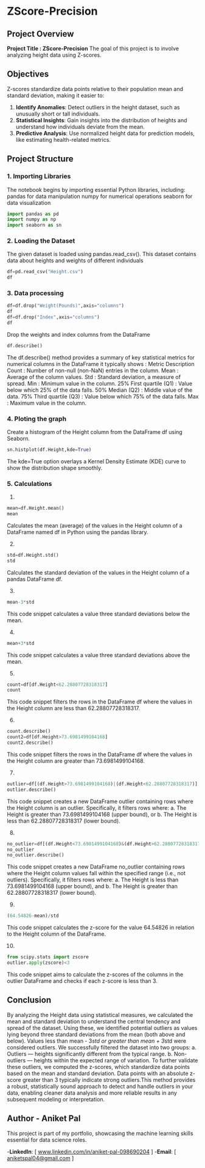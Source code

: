 # ZScore-Precision

## Project Overview
**Project Title : ZScore-Precision**
The goal of this project is to involve analyzing height data using Z-scores.

## Objectives
Z-scores standardize data points relative to their population mean and standard deviation, making it easier to:
1. **Identify Anomalies**: Detect outliers in the height dataset, such as unusually short or tall individuals.
2. **Statistical Insights**: Gain insights into the distribution of heights and understand how individuals deviate from the mean.
3. **Predictive Analysis**: Use normalized height data for prediction models, like estimating health-related metrics.

## Project Structure

### 1. Importing Libraries
The notebook begins by importing essential Python libraries, including:
pandas for data manipulation
numpy for numerical operations
seaborn for data visualization
```python
import pandas as pd
import numpy as np
import seaborn as sn
```

### 2. Loading the Dataset
The given dataset is loaded using pandas.read_csv(). This dataset contains data about heights and weights of different individuals
```python
df=pd.read_csv("Height.csv")
df
```

### 3. Data processing
```python
df=df.drop("Weight(Pounds)",axis="columns")
df
df=df.drop("Index",axis="columns")
df
```
Drop the weights and index columns from the DataFrame

```python
df.describe()
```
The df.describe() method provides a summary of key statistical metrics for numerical columns in the DataFrame it typically shows :
Metric	Description
Count	: Number of non-null (non-NaN) entries in the column.
Mean :	Average of the column values.
Std :	Standard deviation, a measure of spread.
Min	: Minimum value in the column.
25%	First quartile (Q1) : Value below which 25% of the data falls.
50%	Median (Q2) : Middle value of the data.
75%	Third quartile (Q3) : Value below which 75% of the data falls.
Max : Maximum value in the column.

### 4. Ploting the graph
Create a histogram of the Height column from the DataFrame df using Seaborn.
```python
sn.histplot(df.Height,kde=True)
```
The kde=True option overlays a Kernel Density Estimate (KDE) curve to show the distribution shape smoothly.

### 5. Calculations
1.
```python
mean=df.Height.mean()
mean
```
Calculates the mean (average) of the values in the Height column of a DataFrame named df in Python using the pandas library.

2.
```python
std=df.Height.std()
std
```
Calculates the standard deviation of the values in the Height column of a pandas DataFrame df.

3.
```python
mean-3*std
```
This code snippet calculates a value three standard deviations below the mean.

4.
```python
mean+3*std
```
This code snippet calculates a value three standard deviations above the mean.

5.
```python
count=df[df.Height<62.28807728318317]
count

```
This code snippet filters the rows in the DataFrame df where the values in the Height column are less than 62.28807728318317.

6.
```python
count.describe()
count2=df[df.Height>73.6981499104168]
count2.describe()
```
This code snippet filters the rows in the DataFrame df where the values in the Height column are greater than 73.6981499104168.

7.
```python
outlier=df[(df.Height>73.6981499104168)|(df.Height<62.28807728318317)]
outlier.describe()
```
This code snippet creates a new DataFrame outlier containing rows where the Height column is an outlier. Specifically, it filters rows where:
a. The Height is greater than 73.6981499104168 (upper bound), or
b. The Height is less than 62.28807728318317 (lower bound).

8.
```python
no_outlier=df[(df.Height<73.6981499104168)&(df.Height>62.28807728318317)]
no_outlier
no_outlier.describe()
```
This code snippet creates a new DataFrame no_outlier containing rows where the Height column values fall within the specified range (i.e., not outliers). Specifically, it filters rows where:
a. The Height is less than 73.6981499104168 (upper bound), and
b. The Height is greater than 62.28807728318317 (lower bound).

9.
```python
(64.54826-mean)/std
```
This code snippet calculates the z-score for the value 64.54826 in relation to the Height column of the DataFrame.

10.
```python
from scipy.stats import zscore
outlier.apply(zscore)<3
```
This code snippet aims to calculate the z-scores of the columns in the outlier DataFrame and checks if each z-score is less than 3.

## Conclusion
By analyzing the Height data using statistical measures, we calculated the mean and standard deviation to understand the central tendency and spread of the dataset. Using these, we identified potential outliers as values lying beyond three standard deviations from the mean (both above and below).
Values less than mean - 3*std or greater than mean + 3*std were considered outliers.
We successfully filtered the dataset into two groups:
a. Outliers — heights significantly different from the typical range.
b. Non-outliers — heights within the expected range of variation.
To further validate these outliers, we computed the z-scores, which standardize data points based on the mean and standard deviation. Data points with an absolute z-score greater than 3 typically indicate strong outliers.This method provides a robust, statistically sound approach to detect and handle outliers in your data, enabling cleaner data analysis and more reliable results in any subsequent modeling or interpretation.

## Author - Aniket Pal
This project is part of my portfolio, showcasing the machine learning skills essential for data science roles.

-**LinkedIn**: [ www.linkedin.com/in/aniket-pal-098690204 ]
-**Email**: [ aniketspal04@gmail.com ]





